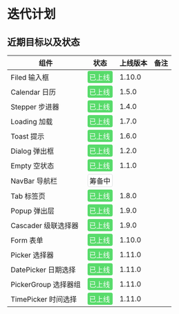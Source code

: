 # 迭代计划

## 近期目标以及状态

| 组件                 | 状态                                                                                                  | 上线版本 | 备注 |
| -------------------- | ----------------------------------------------------------------------------------------------------- | -------- | ---- |
| Filed 输入框         | <div style="padding:2px 4px;background:#58DB6B;color:#fff;border-radius:4px;">已上线</div>            | 1.10.0   |      |
| Calendar 日历        | <div style="padding:2px 4px;background:#58DB6B;color:#fff;border-radius:4px;">已上线</div>            | 1.5.0    |      |
| Stepper 步进器       | <div style="padding:2px 4px;background:#58DB6B;color:#fff;border-radius:4px;">已上线</div>            | 1.4.0    |      |
| Loading 加载         | <div style="padding:2px 4px;background:#58DB6B;color:#fff;border-radius:4px;">已上线</div>            | 1.7.0    |      |
| Toast 提示           | <div style="padding:2px 4px;background:#58DB6B;color:#fff;border-radius:4px;">已上线</div>            | 1.6.0    |      |
| Dialog 弹出框        | <div style="padding:2px 4px;background:#58DB6B;color:#fff;border-radius:4px;">已上线</div>            | 1.2.0    |      |
| Empty 空状态         | <div style="padding:2px 4px;background:#58DB6B;color:#fff;border-radius:4px;">已上线</div>            | 1.1.0    |      |
| NavBar 导航栏        | <div style="padding:2px 4px;background:#FFF;border-radius:4px;border:1px solid #dcdee0;">筹备中</div> |          |      |
| Tab 标签页           | <div style="padding:2px 4px;background:#58DB6B;color:#fff;border-radius:4px;">已上线</div>            | 1.8.0    |      |
| Popup 弹出层         | <div style="padding:2px 4px;background:#58DB6B;color:#fff;border-radius:4px;">已上线</div>            | 1.9.0    |      |
| Cascader 级联选择器  | <div style="padding:2px 4px;background:#58DB6B;color:#fff;border-radius:4px;">已上线</div>            | 1.9.0    |      |
| Form 表单            | <div style="padding:2px 4px;background:#58DB6B;color:#fff;border-radius:4px;">已上线</div>            | 1.10.0   |      |
| Picker 选择器        | <div style="padding:2px 4px;background:#58DB6B;color:#fff;border-radius:4px;">已上线</div>            | 1.11.0   |      |
| DatePicker 日期选择  | <div style="padding:2px 4px;background:#58DB6B;color:#fff;border-radius:4px;">已上线</div>            | 1.11.0   |      |
| PickerGroup 选择器组 | <div style="padding:2px 4px;background:#58DB6B;color:#fff;border-radius:4px;">已上线</div>            | 1.11.0   |      |
| TimePicker 时间选择  | <div style="padding:2px 4px;background:#58DB6B;color:#fff;border-radius:4px;">已上线</div>            | 1.11.0   |      |
